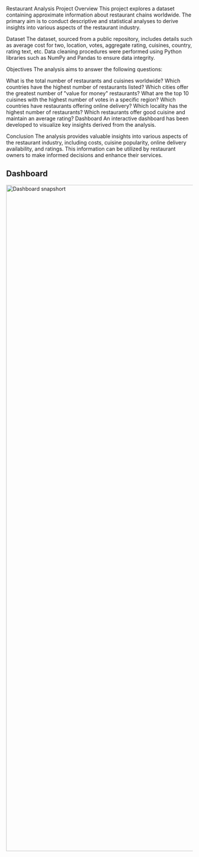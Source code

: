 Restaurant Analysis Project
Overview
This project explores a dataset containing approximate information about restaurant chains worldwide. The primary aim is to conduct descriptive and statistical analyses to derive insights into various aspects of the restaurant industry.

Dataset
The dataset, sourced from a public repository, includes details such as average cost for two, location, votes, aggregate rating, cuisines, country, rating text, etc. Data cleaning procedures were performed using Python libraries such as NumPy and Pandas to ensure data integrity.

Objectives
The analysis aims to answer the following questions:

What is the total number of restaurants and cuisines worldwide?
Which countries have the highest number of restaurants listed?
Which cities offer the greatest number of "value for money" restaurants?
What are the top 10 cuisines with the highest number of votes in a specific region?
Which countries have restaurants offering online delivery?
Which locality has the highest number of restaurants?
Which restaurants offer good cuisine and maintain an average rating?
Dashboard
An interactive dashboard has been developed to visualize key insights derived from the analysis.

Conclusion
The analysis provides valuable insights into various aspects of the restaurant industry, including costs, cuisine popularity, online delivery availability, and ratings. This information can be utilized by restaurant owners to make informed decisions and enhance their services.

## Dashboard
<img width="1800" alt="Dashboard snapshort" src="https://github.com/ritikaga/Zomato-Analysis-with-Python-and-visualization-with-Power-BI/assets/66274316/697a2508-fb25-4f8d-829b-803371175bf7">

